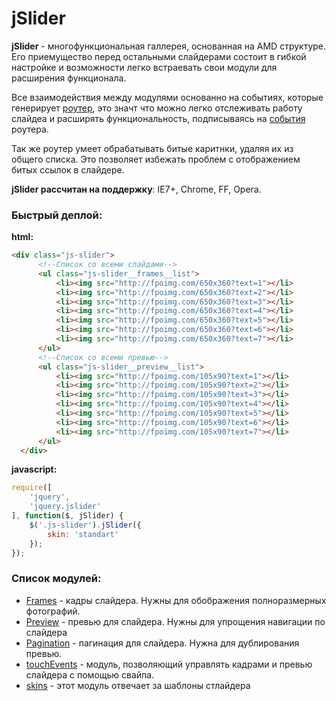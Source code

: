 jSlider
=============

**jSlider** - многофункциональная галлерея, основанная на AMD структуре. 
Его приемущество перед остальными слайдерами состоит в гибкой настройке
и возможности легко встраевать свои модули для расширения функционала.

Все взаимодействия между модулями основанно на событиях, которые генерирует [роутер](https://github.com/MrFranke/jSlider/blob/amd/src/jquery.jslider.js),
это значт что можно легко отслеживать работу слайдеа и расширять функциональность, подписываясь на [события](https://github.com/MrFranke/jSlider/wiki/%D0%A1%D0%BE%D0%B1%D1%8B%D1%82%D0%B8%D1%8F)
роутера.

Так же роутер умеет обрабатывать битые каритнки, удаляя их из общего списка. Это позволяет избежать проблем
с отображением битых ссылок в слайдере.

**jSlider рассчитан на поддержку**: IE7+, Chrome, FF, Opera.

### Быстрый деплой:
**html:**
```html
<div class="js-slider">
      <!--Список со всеми слайдами-->
      <ul class="js-slider__frames__list">
          <li><img src="http://fpoimg.com/650x360?text=1"></li>
          <li><img src="http://fpoimg.com/650x360?text=2"></li>
          <li><img src="http://fpoimg.com/650x360?text=3"></li>
          <li><img src="http://fpoimg.com/650x360?text=4"></li>
          <li><img src="http://fpoimg.com/650x360?text=5"></li>
          <li><img src="http://fpoimg.com/650x360?text=6"></li>
          <li><img src="http://fpoimg.com/650x360?text=7"></li>
      </ul>
      <!--Список со всеми превью-->
      <ul class="js-slider__preview__list">
          <li><img src="http://fpoimg.com/105x90?text=1"></li>
          <li><img src="http://fpoimg.com/105x90?text=2"></li>
          <li><img src="http://fpoimg.com/105x90?text=3"></li>
          <li><img src="http://fpoimg.com/105x90?text=4"></li>
          <li><img src="http://fpoimg.com/105x90?text=5"></li>
          <li><img src="http://fpoimg.com/105x90?text=6"></li>
          <li><img src="http://fpoimg.com/105x90?text=7"></li>
      </ul>
  </div>
```
**javascript:**
```javascript
require([
    'jquery',
    'jquery.jslider'
], function($, jSlider) {
    $('.js-slider').jSlider({
        skin: 'standart'
    });
});
```

### Список модулей:
* [Frames](https://github.com/MrFranke/jSlider/wiki/Frames) - кадры слайдера. Нужны для обображения полноразмерных фотографий.
* [Preview](#) - превью для слайдера. Нужны для упрощения навигации по слайдера
* [Pagination](#) - пагинация для слайдера. Нужна для дублирования превью.
* [touchEvents](#) - модуль, позволяющий управлять кадрами и превью слайдера с помощью свайпа.
* [skins](https://github.com/MrFranke/jSlider/wiki/Skins) - этот модуль отвечает за шаблоны стлайдера

